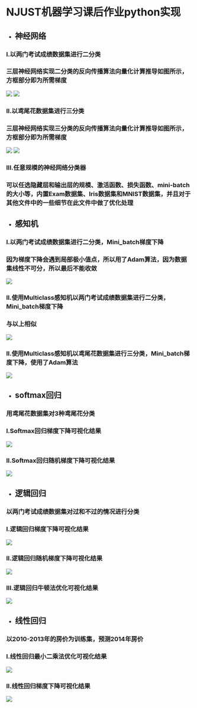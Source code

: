 # NJUST机器学习课后作业python实现
- ## 神经网络
### I.以两门考试成绩数据集进行二分类
### 三层神经网络实现二分类的反向传播算法向量化计算推导如图所示，方框部分即为所需梯度
![](./res/backforword_vectorization_2classes.jpg)
![](./res/ThreeLayers_NeuralNetwork_Exam.gif)
### II.以鸢尾花数据集进行三分类
### 三层神经网络实现三分类的反向传播算法向量化计算推导如图所示，方框部分即为所需梯度
![](./res/backforword_vectorization_3classes.jpg)
![](./res/ThreeLayers_NeuralNetwork_Iris.gif)
### III.任意规模的神经网络分类器
### 可以任选隐藏层和输出层的规模、激活函数、损失函数、mini-batch的大小等，内置Exam数据集、Iris数据集和MNIST数据集，并且对于其他文件中的一些细节在此文件中做了优化处理
- ## 感知机
### I.以两门考试成绩数据集进行二分类，Mini_batch梯度下降
### 因为梯度下降会遇到局部极小值点，所以用了Adam算法，因为数据集线性不可分，所以最后不能收敛
![](./res/Perceptron_Mini_batch_Adam.gif)
### II.使用Multiclass感知机以两门考试成绩数据集进行二分类，Mini_batch梯度下降
### 与以上相似
![](./res/Perceptron_Multi_Class_Mini_batch_Adam.gif)
### II.使用Multiclass感知机以鸢尾花数据集进行三分类，Mini_batch梯度下降，使用了Adam算法
![](./res/Perceptron_3Classes_Mini_batch_Adam.gif)
- ## softmax回归
### 用鸢尾花数据集对3种鸢尾花分类
### I.Softmax回归梯度下降可视化结果
![](./res/SoftmaxRegression_GD.gif)
### II.Softmax回归随机梯度下降可视化结果
![](./res/SoftmaxRegression_SGD.gif)
- ## 逻辑回归
### 以两门考试成绩数据集对过和不过的情况进行分类
###  I.逻辑回归梯度下降可视化结果
![](./res/LogisticRegression_GD.gif)
### II.逻辑回归随机梯度下降可视化结果
![](./res/LogisticRegression_SGD.gif)
### III.逻辑回归牛顿法优化可视化结果
![](./res/LogisticRegression_NM.gif)
- ## 线性回归
### 以2010-2013年的房价为训练集，预测2014年房价
### I.线性回归最小二乘法优化可视化结果
![](./res/LinearRegression_close_form_Fitting_Line.jpg)
### II.线性回归梯度下降可视化结果
![](./res/Linear_Regression_GradientDescend.gif)
